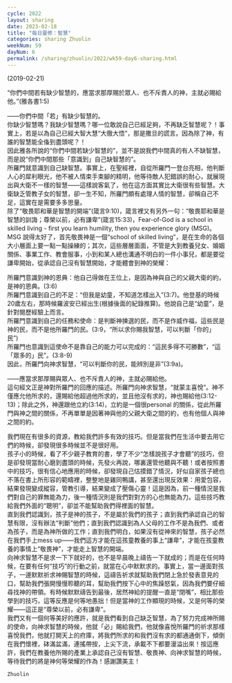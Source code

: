 ```yaml
---
cycle: 2022
layout: sharing
date: 2023-02-18
title: "每日靈修：智慧"
categories: sharing Zhuolin
weekNum: 59
dayNum: 6
permalink: /sharing/zhuolin/2022/wk59-day6-sharing.html
---
```

(2019-02-21)

“你們中間若有缺少智慧的，應當求那厚賜於眾人、也不斥責人的神，主就必賜給他。”(雅各書1:5)  

——你們中間「若」有缺少智慧的。    
你缺少智慧嗎？我缺少智慧嗎？哪一位敢說自己已經足夠，不再缺乏智慧呢？！事實上，若是以為自己已經大智大慧“大徹大悟”，那是撒旦的謊言。因為除了神，有誰的智慧能全俻到盡頭呢？！    
因此雅各所說的“你們中間若缺少智慧的”，並不是說我們中間真的有人不缺智慧，而是說“你們中間那些「意識到」自己缺智慧的”。    
所羅門就意識到自己缺智慧。事實上，在聖經裡，自從所羅門一登台亮相，他判斷人心的犀利眼光，他不被人情束手束腳的精明，他等待敵人犯錯誤的耐心，就展現出與大衛不一樣的智慧——這樣說客氣了，他在這方面其實比大衛很有些智慧。大衛缺乏管教子女的智慧，卻一生不知，所羅門頗有處理人情的智慧，卻稱自己不足，這實在是需要多多思量。    
除了“敬畏耶和華是智慧的開端”(箴言9:10)，箴言裡又有另外一句：“敬畏耶和華是智慧的訓誨；尊榮以前，必有謙卑”(箴言15:33)，Fear-of-God is a school in skilled living - first you learn humility, then you experience glory (MSG)。MSG 說得太好了，首先敬畏神是一個“school of skilled living”，是在生命的各個大小層面上要一點一點操練的；其次，這些層層面面，不管是大到教養兒女、婚姻關係、事業工作、教會服事，小到和某人總也溝通不明白的一件小事兒，都是要從謙卑開始，從承認自己沒有智慧開始，才能體會到神的榮耀：  

所羅門意識到神的恩典：他自己得做在王位上，是因為神與自己的父親大衛的約，是神的恩典。(3:6)    
所羅門意識到自己的不足：“但我是幼童，不知道怎樣出入”(3:7)。他登基的時候20歲左右，那時候羅波安已經出生(根據後面的紀錄推算)。他說自己是“幼童”，是針對閱歷經驗上而言。    
所羅門意識到自己的任務和使命：是判斷神揀選的民，而不是作威作福，這些民是神的民，而不是他所羅門的民。(3:9，“所以求你賜我智慧，可以判斷「你的」民”)    
所羅門也意識到這使命不是靠自己的能力可以完成的：“這民多得不可勝數”，“這「眾多的」民”。(3:8-9)    
因此，所羅門向神求智慧，“可以判斷你的民，能辨別是非”(3:9a)。  

——應當求那厚賜與眾人、也不斥責人的神，主就必賜給他。    
這句經文正是神對所羅門的回應的描述。所羅門向神求智慧，“就蒙主喜悅”。神不僅應允他所求的，還賜給他超過他所求的，並且他沒有求的，神也賜給他(3:12-13)；除此之外，神還跟他立約(3:14)，立約是一個很personal  的關係，從此所羅門與神之間的關係，不再單單是因著神與他的父親大衛之間的約，也有他個人與神之間的約。  

我們現在有很多的資源，教給我們許多有效的技巧。但是當我們在生活中要去用它們的時候，卻發現很多時候並不是很好用。    
孩子小的時候，看了不少親子教育的書，學了不少“怎樣說孩子才會聽”的技巧，但是卻發現當耐心磨到盡頭的時候，先發火再說，哪裏還管他聽與不聽！或者按照書中的技巧，很有信心地應用的時候，卻發現自己估摸錯了情況，好似自家孩子總也不落在書上所形容的範疇裡，整整地是雞同鴨講，甚至還出現反效果：用愛包容，結果發現變成縱容，管教引導，結果變成了壓傷心靈！這是因為，前一種情況是我們對自己的罪無能為力，後一種情況則是我們對對方的心也無能為力。這些技巧教給我們外面的“聰明”，卻並不能幫助我們得裡面的智慧。    
直到我們認識到，孩子是神的孩子，不是屬於我們的孩子；直到我們承認自己的智慧有限，沒有辦法“判斷”他們；直到我們認識到為人父母的工作不是為我們、或者為孩子，而是為神所做的工作；直到我們明白，如果沒有從神來的智慧，孩子必然在我們手上mess up——我們這方才能在這孩童教養的事上“謙卑”，才能在孩童教養的事情上“敬畏神”，才能走上智慧的開端。    
向神求智慧不是求一下下就好的，也不是早晨晚上禱告一下就成的；而是在任何時候，在要有任何“技巧”的行動之前，就當在心中默默求的。事實上，當一邊面對孩子，一邊默默祈求神賜智慧的時候，這禱告祈求就幫助我們閉上急於發表意見的口，幫助我們張開慢慢聆聽的耳，幫助我們按下心中的焦躁怒氣，因為我們要仔細尋找神的帶領。有時候默默禱告到最後，居然神給的提醒一直是“閉嘴”，相比那些學到的技巧，這等反應是何等地愚拙！但是當神的工作顯現的時候，又是何等的榮耀——這正是“尊榮以前，必有謙卑”。    
我們又有一個何等美好的應許，就是我們看到自己缺乏智慧，為了努力完成神所賜的使命，向神求智慧的時候，他就「必」賜給我們，他就像喜悅所羅門的祈求那樣喜悅我們，他就打開天上的府庫，將我們所求的和我們沒有求的都通通倒下，傾倒在我們懷裡，砵滿盆滿，連搖帶按，上尖下流，承載不下都要漫溢出來！按這應許，我們在教養他所賜的產業上承認自己沒有智慧、敬畏神、向神求智慧的時候，等待我們的將是神何等榮耀的作為！感謝讚美主！  

`Zhuolin`  
